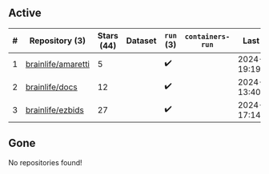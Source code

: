 ## Active
| # | Repository (3) | Stars (44) | Dataset | `run` (3) | `containers-run` | Last Modified |
| --- | --- | --- | --- | --- | --- | --- |
| 1 | [brainlife/amaretti](https://github.com/brainlife/amaretti) | 5 |  | :heavy_check_mark: |  | 2024-09-01 19:19:29+00:00 |
| 2 | [brainlife/docs](https://github.com/brainlife/docs) | 12 |  | :heavy_check_mark: |  | 2024-12-10 13:40:46+00:00 |
| 3 | [brainlife/ezbids](https://github.com/brainlife/ezbids) | 27 |  | :heavy_check_mark: |  | 2024-12-04 17:14:23+00:00 |

## Gone
No repositories found!
